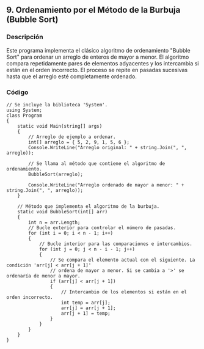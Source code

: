 ## **9. Ordenamiento por el Método de la Burbuja (Bubble Sort)**
### **Descripción**

Este programa implementa el clásico algoritmo de ordenamiento "Bubble Sort" para ordenar un arreglo de enteros de mayor a menor. El algoritmo compara repetidamente pares de elementos adyacentes y los intercambia si están en el orden incorrecto. El proceso se repite en pasadas sucesivas hasta que el arreglo esté completamente ordenado.
### **Código**

```
// Se incluye la biblioteca 'System'.
using System;
class Program
{
    static void Main(string[] args)
    {
        // Arreglo de ejemplo a ordenar.
        int[] arreglo = { 5, 2, 9, 1, 5, 6 };
        Console.WriteLine("Arreglo original: " + string.Join(", ", arreglo));
        
        // Se llama al método que contiene el algoritmo de ordenamiento.
        BubbleSort(arreglo);
        
        Console.WriteLine("Arreglo ordenado de mayor a menor: " + string.Join(", ", arreglo));
    }

    // Método que implementa el algoritmo de la burbuja.
    static void BubbleSort(int[] arr)
    {
        int n = arr.Length;
        // Bucle exterior para controlar el número de pasadas.
        for (int i = 0; i < n - 1; i++)
        {
            // Bucle interior para las comparaciones e intercambios.
            for (int j = 0; j < n - i - 1; j++)
            {
                // Se compara el elemento actual con el siguiente. La condición 'arr[j] < arr[j + 1]'
                // ordena de mayor a menor. Si se cambia a '>' se ordenaría de menor a mayor.
                if (arr[j] < arr[j + 1])
                {
                    // Intercambio de los elementos si están en el orden incorrecto.
                    int temp = arr[j];
                    arr[j] = arr[j + 1];
                    arr[j + 1] = temp;
                }
            }
        }
    }
}
```